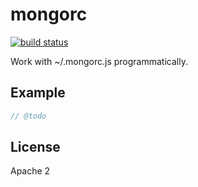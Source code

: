 # mongorc

[![build status](https://secure.travis-ci.org/mongodb-js/mongorc.png)](http://travis-ci.org/mongodb-js/mongorc)

Work with ~/.mongorc.js programmatically.


## Example

```javascript
// @todo
```

## License

Apache 2
